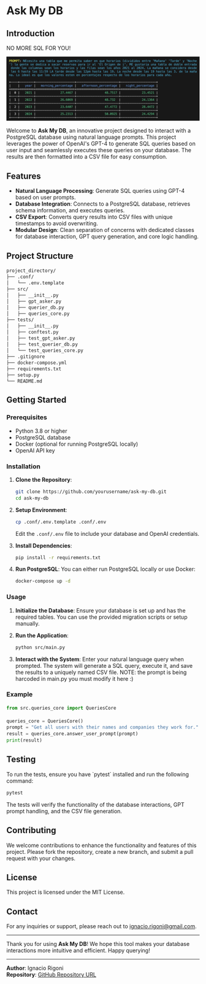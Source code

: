 
# Ask My DB

## Introduction

NO MORE SQL FOR YOU!

![Texto alternativo](img/example1.png)


Welcome to **Ask My DB**, an innovative project designed to interact with a PostgreSQL database using natural language prompts. This project leverages the power of OpenAI's GPT-4 to generate SQL queries based on user input and seamlessly executes these queries on your database. The results are then formatted into a CSV file for easy consumption.

## Features

- **Natural Language Processing**: Generate SQL queries using GPT-4 based on user prompts.
- **Database Integration**: Connects to a PostgreSQL database, retrieves schema information, and executes queries.
- **CSV Export**: Converts query results into CSV files with unique timestamps to avoid overwriting.
- **Modular Design**: Clean separation of concerns with dedicated classes for database interaction, GPT query generation, and core logic handling.

## Project Structure

```plaintext
project_directory/
├── .conf/
│   └── .env.template
├── src/
│   ├── __init__.py
│   ├── gpt_asker.py
│   ├── querier_db.py
│   ├── queries_core.py
├── tests/
│   ├── __init__.py
│   ├── conftest.py
│   ├── test_gpt_asker.py
│   ├── test_querier_db.py
│   └── test_queries_core.py
├── .gitignore
├── docker-compose.yml
├── requirements.txt
├── setup.py
└── README.md
```

## Getting Started

### Prerequisites

- Python 3.8 or higher
- PostgreSQL database
- Docker (optional for running PostgreSQL locally)
- OpenAI API key

### Installation

1. **Clone the Repository**:
    ```bash
    git clone https://github.com/yourusername/ask-my-db.git
    cd ask-my-db
    ```

2. **Setup Environment**:
    ```bash
    cp .conf/.env.template .conf/.env
    ```

    Edit the `.conf/.env` file to include your database and OpenAI credentials.

3. **Install Dependencies**:
    ```bash
    pip install -r requirements.txt
    ```

4. **Run PostgreSQL**:
    You can either run PostgreSQL locally or use Docker:
    ```bash
    docker-compose up -d
    ```

### Usage

1. **Initialize the Database**:
    Ensure your database is set up and has the required tables. You can use the provided migration scripts or setup manually.

2. **Run the Application**:
    ```bash
    python src/main.py
    ```

3. **Interact with the System**:
    Enter your natural language query when prompted. The system will generate a SQL query, execute it, and save the results to a uniquely named CSV file.
    NOTE: the prompt is being harcoded in main.py you must modify it here :)

### Example

```python
from src.queries_core import QueriesCore

queries_core = QueriesCore()
prompt = "Get all users with their names and companies they work for."
result = queries_core.answer_user_prompt(prompt)
print(result)
```

## Testing

To run the tests, ensure you have \`pytest\` installed and run the following command:

```bash
pytest
```

The tests will verify the functionality of the database interactions, GPT prompt handling, and the CSV file generation.

## Contributing

We welcome contributions to enhance the functionality and features of this project. Please fork the repository, create a new branch, and submit a pull request with your changes.

## License

This project is licensed under the MIT License.

## Contact

For any inquiries or support, please reach out to [ignacio.rigoni@gmail.com](mailto:ignacio.rigoni@gmail.com).

---

Thank you for using **Ask My DB**! We hope this tool makes your database interactions more intuitive and efficient. Happy querying!

---

**Author**: Ignacio Rigoni  
**Repository**: [GitHub Repository URL](https://github.com/nachokhan/ask-my-db)
